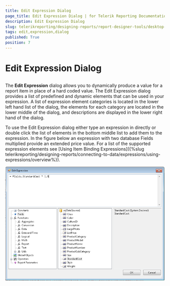 ```yaml
---
title: Edit Expression Dialog
page_title: Edit Expression Dialog | for Telerik Reporting Documentation
description: Edit Expression Dialog
slug: telerikreporting/designing-reports/report-designer-tools/desktop-designers/tools/edit-expression-dialog
tags: edit,expression,dialog
published: True
position: 7
---
```


# Edit Expression Dialog



## 

The __Edit Expression__ dialog allows you to
        dynamically produce a value for a report item in place of a hard coded 
        value. The Edit Expression dialog provides a list of predefined and 
        dynamic elements that can be used in your expression. A list of expression
        element categories is located in the lower left hand list of the dialog, 
        the elements for each category are located in the lower middle of the dialog,
        and descriptions are displayed in the lower right hand of the dialog.

To use the Edit Expression dialog either type an expression in directly 
or double click the list of elements in the bottom middle list to add them to 
the expression. In the figure below an expression with two database Fields 
multiplied provide an extended price value. For a list of the supported 
expression elements see [Using Item Binding Expressions]({%slug telerikreporting/designing-reports/connecting-to-data/expressions/using-expressions/overview%}).

![](images/UI014.png)
